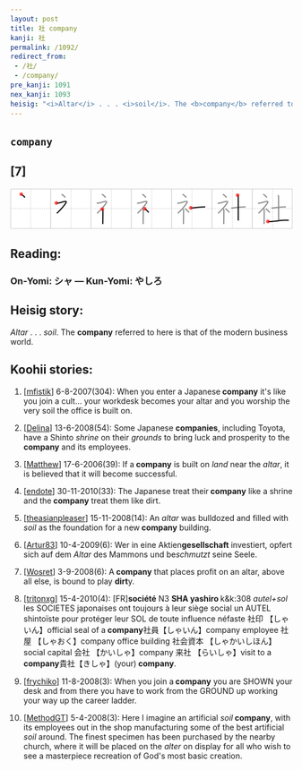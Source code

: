 ```yaml
---
layout: post
title: 社 company
kanji: 社
permalink: /1092/
redirect_from:
 - /社/
 - /company/
pre_kanji: 1091
nex_kanji: 1093
heisig: "<i>Altar</i> . . . <i>soil</i>. The <b>company</b> referred to here is that of the modern business world."
---
```


## `company`

## [7]

<div class="stroke"><img src="../images/E7A4BE.png" /></div>

## Reading:

### On-Yomi: シャ &mdash; Kun-Yomi: やしろ

## Heisig story:

<i>Altar</i> . . . <i>soil</i>. The <b>company</b> referred to here is that of the modern business world.

## Koohii stories:

1) [<a href="http://kanji.koohii.com/profile/mfistik">mfistik</a>] 6-8-2007(304): When you enter a Japanese<strong> company</strong> it&#039;s like you join a cult... your workdesk becomes your altar and you worship the very soil the office is built on.

2) [<a href="http://kanji.koohii.com/profile/Delina">Delina</a>] 13-6-2008(54): Some Japanese <strong>companies</strong>, including Toyota, have a Shinto <em>shrine</em> on their <em>grounds</em> to bring luck and prosperity to the<strong> company</strong> and its employees.

3) [<a href="http://kanji.koohii.com/profile/Matthew">Matthew</a>] 17-6-2006(39): If a<strong> company</strong> is built on <em>land</em> near the <em>altar</em>, it is believed that it will become successful.

4) [<a href="http://kanji.koohii.com/profile/endote">endote</a>] 30-11-2010(33): The Japanese treat their<strong> company</strong> like a shrine and the<strong> company</strong> treat them like dirt.

5) [<a href="http://kanji.koohii.com/profile/theasianpleaser">theasianpleaser</a>] 15-11-2008(14): An <em>altar</em> was bulldozed and filled with <em>soil</em> as the foundation for a new<strong> company</strong> building.

6) [<a href="http://kanji.koohii.com/profile/Artur83">Artur83</a>] 10-4-2009(6): Wer in eine Aktien<strong>gesellschaft</strong> investiert, opfert sich auf dem <em>Altar</em> des Mammons und be<em>schmutzt</em> seine Seele.

7) [<a href="http://kanji.koohii.com/profile/Wosret">Wosret</a>] 3-9-2008(6): A<strong> company</strong> that places profit on an altar, above all else, is bound to play <strong>dirt</strong>y.

8) [<a href="http://kanji.koohii.com/profile/tritonxg">tritonxg</a>] 15-4-2010(4): [FR]<strong>société</strong> N3 <strong>SHA yashiro </strong>k&amp;k:308<em> autel+sol </em>les SOCIETES japonaises ont toujours à leur siège social un AUTEL shintoïste pour protéger leur SOL de toute influence néfaste 社印 【しゃいん】official seal of a<strong> company</strong>社員【しゃいん】company employee 社屋 【しゃおく】company office building 社会資本 【しゃかいしほん】social capital 会社 【かいしゃ】company 来社 【らいしゃ】visit to a<strong> company</strong>貴社【きしゃ】(your)<strong> company</strong>.

9) [<a href="http://kanji.koohii.com/profile/frychiko">frychiko</a>] 11-8-2008(3): When you join a<strong> company</strong> you are SHOWN your desk and from there you have to work from the GROUND up working your way up the career ladder.

10) [<a href="http://kanji.koohii.com/profile/MethodGT">MethodGT</a>] 5-4-2008(3): Here I imagine an artificial <em>soil</em><strong> company</strong>, with its employees out in the shop manufacturing some of the best artificial <em>soil</em> around. The finest specimen has been purchased by the nearby church, where it will be placed on the <em>alter</em> on display for all who wish to see a masterpiece recreation of God&#039;s most basic creation.
